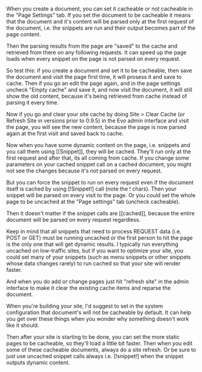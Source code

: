 When you create a document, you can set it cacheable or not cacheable in the "Page Settings" tab. If you set the document to be cacheable it means that the document and it's content will be parsed only at the first request of the document, i.e. the snippets are run and their output becomes part of the page content.

Then the parsing results from the page are "saved" to the cache and retrieved from there on any following requests. It can speed up the page loads when every snippet on the page is not parsed on every request.

So test this: if you create a document and set it to be cacheable, then save the document and visit the page first time, it will prosess it and save to cache. Then if you go an edit the page again, and in the page settings uncheck "Empty cache" and save it, and now visit the document, it will still show the old content, because it's being retrieved from cache instead of parsing it every time.

Now if you go and clear your site cache by doing Site > Clear Cache (or Refresh Site in versions prior to 0.9.5) in the Evo admin interface and visit the page, you will see the new content, because the page is now parsed again at the first visit and saved back to cache.

Now when you have some dynamic content on the page, i.e. snippets and you call them using [[Snippet]], they will be cached. They'll run only at the first request and after that, its all coming from cache. If you change some parameters on your cached snippet call on a cached document, you might not see the changes because it's not parsed on every request.

But you can force the snippet to run on every request even if the document itself is cached by using [!Snippet!] call (note the ! chars). Then your snippet will be parsed on every visit to the page. Or you could set the whole page to be uncached at the "Page settings" tab (uncheck cacheable).

Then it doesn't matter if the snippet calls are [[cached]], because the entire document will be parsed on every request regardless.

Keep in mind that all snippets that need to process REQUEST data (i.e. POST or GET) must be running uncached or the first person to hit the page is the only one that will get dynamic results. I typically run everything uncached on low-traffic sites, but if you want to optimize your site, you could set many of your snippets (such as menu snippets or other snippets whose data changes rarely) to run cached so that your site will render faster.

And when you do add or change pages just hit "refresh site" in the admin interface to make it clear the existing cache items and reparse the document.

When you're building your site, I'd suggest to set in the system configuration that document's will not be cacheable by default. It can help you get over these things when you wonder why something doesn't work like it should.

Then after your site is starting to be done, you can set the more static pages to be cacheable, so they'll load a little bit faster. Then when you edit some of these cacheable documents, always do a site refresh. Or be sure to just use uncached snippet calls always i.e. [!snippet!] when the snippet outputs dynamic content.